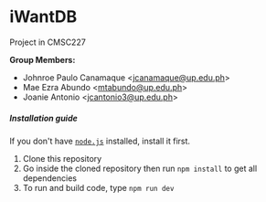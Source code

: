 # iWantDB

Project in CMSC227


**Group Members:**
- Johnroe Paulo Canamaque <<jcanamaque@up.edu.ph>>
- Mae Ezra Abundo <<mtabundo@up.edu.ph>>
- Joanie Antonio <<jcantonio3@up.edu.ph>>


##### Installation guide

If you don't have [`node.js`](https://nodejs.org/en/download/) installed, install it first.

1. Clone this repository
2. Go inside the cloned repository then run `npm install` to get all dependencies
3. To run and build code, type `npm run dev`

